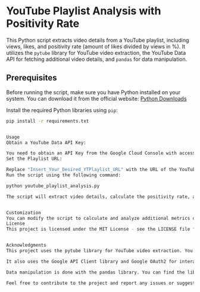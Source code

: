 # YouTube Playlist Analysis with Positivity Rate

This Python script extracts video details from a YouTube playlist, including views, likes, and positivity rate (amount of likes divided by views in %). It utilizes the `pytube` library for YouTube video extraction, the YouTube Data API for fetching additional video details, and `pandas` for data manipulation.


## Prerequisites

Before running the script, make sure you have Python installed on your system. You can download it from the official website: [Python Downloads](https://www.python.org/downloads/)

Install the required Python libraries using `pip`:

```bash
pip install -r requirements.txt


Usage
Obtain a YouTube Data API Key:

You need to obtain an API Key from the Google Cloud Console with access to the YouTube Data API. Replace "Your_API_Key" in the script with your API key.
Set the Playlist URL:

Replace "Insert_Your_Desired_YTPlaylist_URL" with the URL of the YouTube playlist you want to analyze.
Run the script using the following command:

python youtube_playlist_analysis.py

The script will extract video details, calculate the positivity rate, and sort the playlist based on the positivity rate. The results are exported to an Excel file named sorted_playlist_details_with_positivity_rate_sorted.xlsx.


Customization
You can modify the script to calculate and analyze additional metrics or customize the output format as needed.
License
This project is licensed under the MIT License - see the LICENSE file for details.


Acknowledgments
This project uses the pytube library for YouTube video extraction. You can find the library here (https://github.com/pytube/pytube).

It also uses the Google API Client library and Google OAuth2 for interacting with the YouTube Data API. You can find more information here (https://developers.google.com/youtube/registering_an_application).

Data manipulation is done with the pandas library. You can find the library here (https://pandas.pydata.org/).

Feel free to contribute to the project and report any issues or suggestions!

